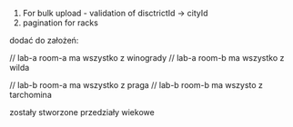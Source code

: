 1. For bulk upload - validation of disctrictId -> cityId
2. pagination for racks


dodać do założeń:

// lab-a room-a ma wszystko z winogrady
// lab-a room-b ma wszystko z wilda

// lab-b room-a ma wszystko z praga
// lab-b room-b ma wszysto z tarchomina

zostały stworzone przedziały wiekowe
